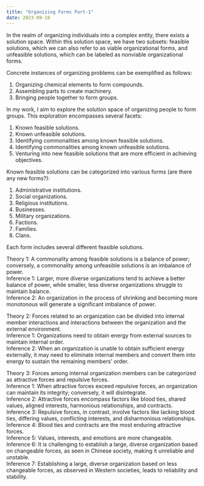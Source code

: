 ```yaml
---
title: "Organizing Forms Part-1"
date: 2023-09-18
---
```


In the realm of organizing individuals into a complex entity, there exists a solution space. Within this solution space, we have two subsets: feasible solutions, which we can also refer to as viable organizational forms, and unfeasible solutions, which can be labeled as nonviable organizational forms.

Concrete instances of organizing problems can be exemplified as follows:
1. Organizing chemical elements to form compounds.
2. Assembling parts to create machinery.
3. Bringing people together to form groups.

In my work, I aim to explore the solution space of organizing people to form groups. This exploration encompasses several facets:
1. Known feasible solutions.
2. Known unfeasible solutions.
3. Identifying commonalities among known feasible solutions.
4. Identifying commonalities among known unfeasible solutions.
5. Venturing into new feasible solutions that are more efficient in achieving objectives.

Known feasible solutions can be categorized into various forms (are there any new forms?):
1. Administrative institutions.
2. Social organizations.
3. Religious institutions.
4. Businesses.
5. Military organizations.
6. Factions.
7. Families.
8. Clans.

Each form includes several different feasible solutions.

Theory 1: A commonality among feasible solutions is a balance of power; conversely, a commonality among unfeasible solutions is an imbalance of power. <br>
Inference 1: Larger, more diverse organizations tend to achieve a better balance of power, while smaller, less diverse organizations struggle to maintain balance. <br>
Inference 2: An organization in the process of shrinking and becoming more monotonous will generate a significant imbalance of power.

Theory 2: Forces related to an organization can be divided into internal member interactions and interactions between the organization and the external environment. <br>
Inference 1: Organizations need to obtain energy from external sources to maintain internal order. <br>
Inference 2: When an organization is unable to obtain sufficient energy externally, it may need to eliminate internal members and convert them into energy to sustain the remaining members' order. <br>

Theory 3: Forces among internal organization members can be categorized as attractive forces and repulsive forces. <br>
Inference 1: When attractive forces exceed repulsive forces, an organization can maintain its integrity; conversely, it will disintegrate. <br>
Inference 2: Attractive forces encompass factors like blood ties, shared values, aligned interests, harmonious relationships, and contracts. <br>
Inference 3: Repulsive forces, in contrast, involve factors like lacking blood ties, differing values, conflicting interests, and disharmonious relationships. <br>
Inference 4: Blood ties and contracts are the most enduring attractive forces. <br>
Inference 5: Values, interests, and emotions are more changeable. <br>
Inference 6: It is challenging to establish a large, diverse organization based on changeable forces, as seen in Chinese society, making it unreliable and unstable. <br>
Inference 7: Establishing a large, diverse organization based on less changeable forces, as observed in Western societies, leads to reliability and stability.
